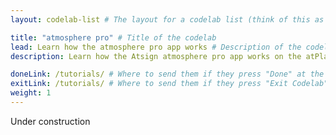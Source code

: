 ```yaml
---
layout: codelab-list # The layout for a codelab list (think of this as a title page for the code lab)

title: "atmosphere pro" # Title of the codelab
lead: Learn how the atmosphere pro app works # Description of the codelab
description: Learn how the Atsign atmosphere pro app works on the atPlatform

doneLink: /tutorials/ # Where to send them if they press "Done" at the end of the Codelab
exitLink: /tutorials/ # Where to send them if they press "Exit Codelab"
weight: 1
---
```


Under construction